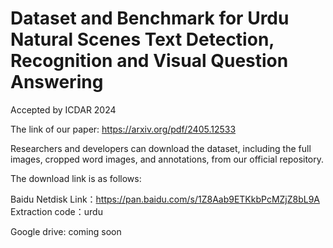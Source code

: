 # Dataset and Benchmark for Urdu Natural Scenes Text Detection, Recognition and Visual Question Answering
Accepted by ICDAR 2024

The link of our paper: https://arxiv.org/pdf/2405.12533

Researchers and developers can download the dataset, including the full images, cropped word images, and annotations, from our official repository.

The download link is as follows:
	
Baidu Netdisk Link：https://pan.baidu.com/s/1Z8Aab9ETKkbPcMZjZ8bL9A 
Extraction code：urdu 

Google drive: coming soon

